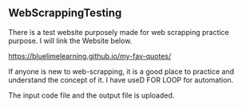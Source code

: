 ## WebScrappingTesting

There is a test website purposely made for web scrapping practice purpose. I will link the Website below.

https://bluelimelearning.github.io/my-fav-quotes/

If anyone is new to web-scrapping, it is a good place to practice and understand the concept of it.
I have useD FOR LOOP for automation.

The input code file and the output file is uploaded.
